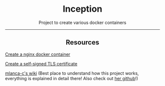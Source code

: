 <div align=center>
  <h1>
    Inception
  </h1>
  <p> Project to create various docker containers </p>
</div>

---

<h2 align=center>
  Resources
</h2>

[Create a nginx docker container](https://programatically.com/how-to-create-a-custom-dockerfile-of-nginx/)

[Create a self-signed TLS certificate](https://www.linode.com/docs/guides/create-a-self-signed-tls-certificate/)

[mlanca-c's wiki](https://github.com/mlanca-c/inception/wiki) (Best place to understand how this project works, everything is explained in detail there! Also check out [her github](https://github.com/mlanca-c)!)
